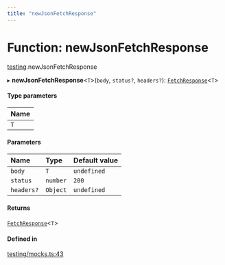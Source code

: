 ```yaml
---
title: "newJsonFetchResponse"
---
```

# Function: newJsonFetchResponse

[testing](../modules/testing.md).newJsonFetchResponse

▸ **newJsonFetchResponse**<`T`\>(`body`, `status?`, `headers?`): [`FetchResponse`](../interfaces/core.FetchResponse.md)<`T`\>

#### Type parameters

| Name |
| :------ |
| `T` |

#### Parameters

| Name | Type | Default value |
| :------ | :------ | :------ |
| `body` | `T` | `undefined` |
| `status` | `number` | `200` |
| `headers?` | `Object` | `undefined` |

#### Returns

[`FetchResponse`](../interfaces/core.FetchResponse.md)<`T`\>

#### Defined in

[testing/mocks.ts:43](https://github.com/coda/packs-sdk/blob/main/testing/mocks.ts#L43)
